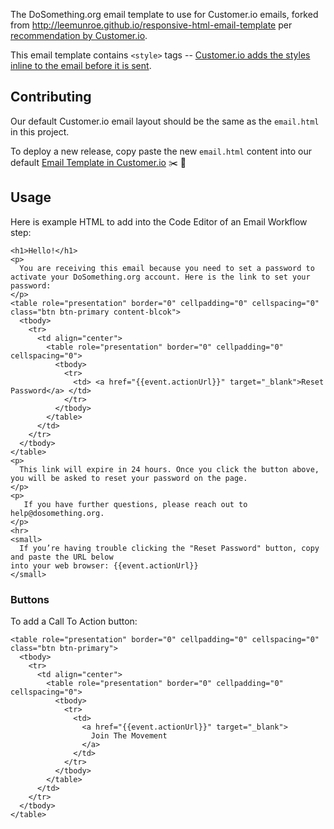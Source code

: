 The DoSomething.org email template to use for Customer.io emails, forked from http://leemunroe.github.io/responsive-html-email-template per [recommendation by Customer.io](https://customer.io/docs/4-email-design-resources).

This email template contains `<style>` tags -- [Customer.io adds the styles inline to the email before it is sent](https://customer.io/docs/disable-premailer). 


## Contributing

Our default Customer.io email layout should be the same as the `email.html` in this project.

To deploy a new release, copy paste the new `email.html` content into our default [Email Template in Customer.io](http://docs.dosomething.org/customer-io#email-layouts) :scissors: :art:


## Usage

Here is example HTML to add into the Code Editor of an Email Workflow step:

```
<h1>Hello!</h1>
<p>
  You are receiving this email because you need to set a password to activate your DoSomething.org account. Here is the link to set your password:
</p>
<table role="presentation" border="0" cellpadding="0" cellspacing="0" class="btn btn-primary content-blcok">
  <tbody>
    <tr>
      <td align="center">
        <table role="presentation" border="0" cellpadding="0" cellspacing="0">
          <tbody>
            <tr>
              <td> <a href="{{event.actionUrl}}" target="_blank">Reset Password</a> </td>
            </tr>
          </tbody>
        </table>
      </td>
    </tr>
  </tbody>
</table>
<p>
  This link will expire in 24 hours. Once you click the button above, you will be asked to reset your password on the page.
</p>
<p>
   If you have further questions, please reach out to help@dosomething.org. 
</p>
<hr>
<small>
  If you’re having trouble clicking the "Reset Password" button, copy and paste the URL below
into your web browser: {{event.actionUrl}}
</small>

```

### Buttons

To add a Call To Action button:

```
<table role="presentation" border="0" cellpadding="0" cellspacing="0" class="btn btn-primary">
  <tbody>
    <tr>
      <td align="center">
        <table role="presentation" border="0" cellpadding="0" cellspacing="0">
          <tbody>
            <tr>
              <td>
                <a href="{{event.actionUrl}}" target="_blank">
                  Join The Movement
                </a>
              </td>
            </tr>
          </tbody>
        </table>
      </td>
    </tr>
  </tbody>
</table>
```
